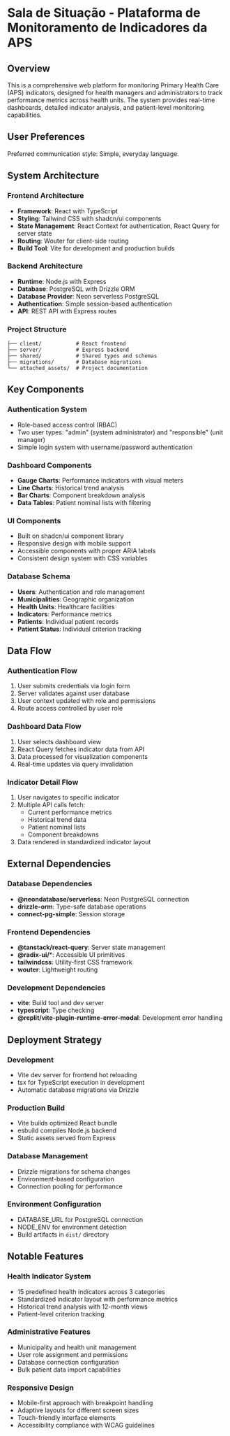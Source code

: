 # Sala de Situação - Plataforma de Monitoramento de Indicadores da APS

## Overview

This is a comprehensive web platform for monitoring Primary Health Care (APS) indicators, designed for health managers and administrators to track performance metrics across health units. The system provides real-time dashboards, detailed indicator analysis, and patient-level monitoring capabilities.

## User Preferences

Preferred communication style: Simple, everyday language.

## System Architecture

### Frontend Architecture
- **Framework**: React with TypeScript
- **Styling**: Tailwind CSS with shadcn/ui components
- **State Management**: React Context for authentication, React Query for server state
- **Routing**: Wouter for client-side routing
- **Build Tool**: Vite for development and production builds

### Backend Architecture
- **Runtime**: Node.js with Express
- **Database**: PostgreSQL with Drizzle ORM
- **Database Provider**: Neon serverless PostgreSQL
- **Authentication**: Simple session-based authentication
- **API**: REST API with Express routes

### Project Structure
```
├── client/           # React frontend
├── server/           # Express backend
├── shared/           # Shared types and schemas
├── migrations/       # Database migrations
└── attached_assets/  # Project documentation
```

## Key Components

### Authentication System
- Role-based access control (RBAC)
- Two user types: "admin" (system administrator) and "responsible" (unit manager)
- Simple login system with username/password authentication

### Dashboard Components
- **Gauge Charts**: Performance indicators with visual meters
- **Line Charts**: Historical trend analysis
- **Bar Charts**: Component breakdown analysis
- **Data Tables**: Patient nominal lists with filtering

### UI Components
- Built on shadcn/ui component library
- Responsive design with mobile support
- Accessible components with proper ARIA labels
- Consistent design system with CSS variables

### Database Schema
- **Users**: Authentication and role management
- **Municipalities**: Geographic organization
- **Health Units**: Healthcare facilities
- **Indicators**: Performance metrics
- **Patients**: Individual patient records
- **Patient Status**: Individual criterion tracking

## Data Flow

### Authentication Flow
1. User submits credentials via login form
2. Server validates against user database
3. User context updated with role and permissions
4. Route access controlled by user role

### Dashboard Data Flow
1. User selects dashboard view
2. React Query fetches indicator data from API
3. Data processed for visualization components
4. Real-time updates via query invalidation

### Indicator Detail Flow
1. User navigates to specific indicator
2. Multiple API calls fetch:
   - Current performance metrics
   - Historical trend data
   - Patient nominal lists
   - Component breakdowns
3. Data rendered in standardized indicator layout

## External Dependencies

### Database Dependencies
- **@neondatabase/serverless**: Neon PostgreSQL connection
- **drizzle-orm**: Type-safe database operations
- **connect-pg-simple**: Session storage

### Frontend Dependencies
- **@tanstack/react-query**: Server state management
- **@radix-ui/***: Accessible UI primitives
- **tailwindcss**: Utility-first CSS framework
- **wouter**: Lightweight routing

### Development Dependencies
- **vite**: Build tool and dev server
- **typescript**: Type checking
- **@replit/vite-plugin-runtime-error-modal**: Development error handling

## Deployment Strategy

### Development
- Vite dev server for frontend hot reloading
- tsx for TypeScript execution in development
- Automatic database migrations via Drizzle

### Production Build
- Vite builds optimized React bundle
- esbuild compiles Node.js backend
- Static assets served from Express

### Database Management
- Drizzle migrations for schema changes
- Environment-based configuration
- Connection pooling for performance

### Environment Configuration
- DATABASE_URL for PostgreSQL connection
- NODE_ENV for environment detection
- Build artifacts in `dist/` directory

## Notable Features

### Health Indicator System
- 15 predefined health indicators across 3 categories
- Standardized indicator layout with performance metrics
- Historical trend analysis with 12-month views
- Patient-level criterion tracking

### Administrative Features
- Municipality and health unit management
- User role assignment and permissions
- Database connection configuration
- Bulk patient data import capabilities

### Responsive Design
- Mobile-first approach with breakpoint handling
- Adaptive layouts for different screen sizes
- Touch-friendly interface elements
- Accessibility compliance with WCAG guidelines